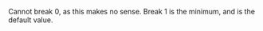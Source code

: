 Cannot break 0, as this makes no sense. Break 1 is the minimum, and is the default value.

<?php
    // Can't break 0. Must be 1 or more, depending on the level of nesting.
    for($i = 0; $i < 10; $i++) {
        break 0;
    }

    for($i = 0; $i < 10; $i++) {
        for($j = 0; $j < 10; $j++) {
            break 2;
        }
    }

?>

